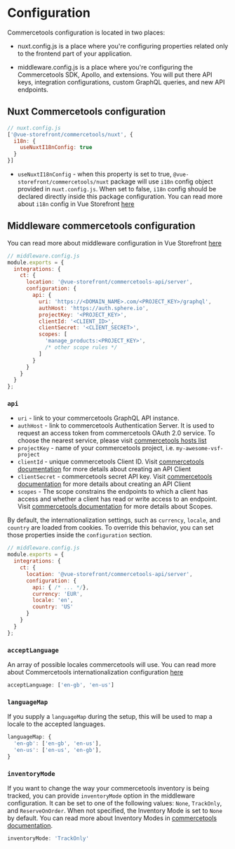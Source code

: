 # Configuration


Commercetools configuration is located in two places:

- nuxt.config.js is a place where you're configuring properties related only to the frontend part of your application.

- middleware.config.js is a place where you're configuring the Commercetools SDK, Apollo, and extensions. You will put there API keys, integration configurations, custom GraphQL queries, and new API endpoints.

## Nuxt Commercetools configuration

```js
// nuxt.config.js
['@vue-storefront/commercetools/nuxt', {
  i18n: {
    useNuxtI18nConfig: true
  }
}]
```

- `useNuxtI18nConfig` - when this property is set to true, `@vue-storefront/commercetools/nuxt` package will use `i18n` config object provided in `nuxt.config.js`. When set to false, `i18n` config should be declared directly inside this package configuration. You can read more about `i18n` config in Vue Storefront [here](../advanced/internationalization.md)

## Middleware commercetools configuration

You can read more about middleware configuration in Vue Storefront [here](../advanced/server-middleware.html#configuration)

```js
// middleware.config.js
module.exports = {
  integrations: {
    ct: {
      location: '@vue-storefront/commercetools-api/server',
      configuration: {
        api: {
          uri: 'https://<DOMAIN_NAME>.com/<PROJECT_KEY>/graphql',
          authHost: 'https://auth.sphere.io',
          projectKey: '<PROJECT_KEY>',
          clientId: '<CLIENT_ID>',
          clientSecret: '<CLIENT_SECRET>',
          scopes: [
            'manage_products:<PROJECT_KEY>',
            /* other scope rules */
          ]
        }
      }
    }
  }
};
```

### `api`

- `uri` - link to your commercetools GraphQL API instance.
- `authHost` - link to commercetools Authentication Server. It is used to request an access token from commercetools OAuth 2.0 service. To choose the nearest service, please visit [commercetools hosts list](https://docs.commercetools.com/api/authorization)
- `projectKey` - name of your commercetools project, i.e. `my-awesome-vsf-project`
- `clientId` - unique commercetools Client ID. Visit [commercetools documentation](https://docs.commercetools.com/tutorials/getting-started#creating-an-api-client) for more details about creating an API Client
- `clientSecret` - commercetools secret API key. Visit [commercetools documentation](https://docs.commercetools.com/tutorials/getting-started#creating-an-api-client) for more details about creating an API Client
- `scopes` - The scope constrains the endpoints to which a client has access and whether a client has read or write access to an endpoint. Visit [commercetools documentation](https://docs.commercetools.com/api/scopes#top) for more details about Scopes.

By default, the internationalization settings, such as `currency`, `locale`, and `country` are loaded from cookies. To override this behavior, you can set those properties inside the `configuration` section.

```js
// middleware.config.js
module.exports = {
  integrations: {
    ct: {
      location: '@vue-storefront/commercetools-api/server',
      configuration: {
        api: { /* ... */},
        currency: 'EUR',
        locale: 'en',
        country: 'US'
      }
    }
  }
};
```


### `acceptLanguage`

An array of possible locales commercetools will use. You can read more about Commercetools internationalization configuration [here](https://docs.commercetools.com/api/projects/orders-import#language-filtering)

```js
acceptLanguage: ['en-gb', 'en-us']
```

### `languageMap`

If you supply a `languageMap` during the setup, this will be used to map a locale to the accepted languages.

```js
languageMap: {
  'en-gb': ['en-gb', 'en-us'],
  'en-us': ['en-us', 'en-gb'],
}
```

### `inventoryMode`

If you want to change the way your commercetools inventory is being tracked, you can provide `inventoryMode` option in the middleware configuration. It can be set to one of the following values: `None`, `TrackOnly`, and `ReserveOnOrder`. When not specified, the Inventory Mode is set to `None` by default. You can read more about Inventory Modes in [commercetools documentation](https://docs.commercetools.com/api/projects/carts#inventorymode).

```js
inventoryMode: 'TrackOnly'
```
